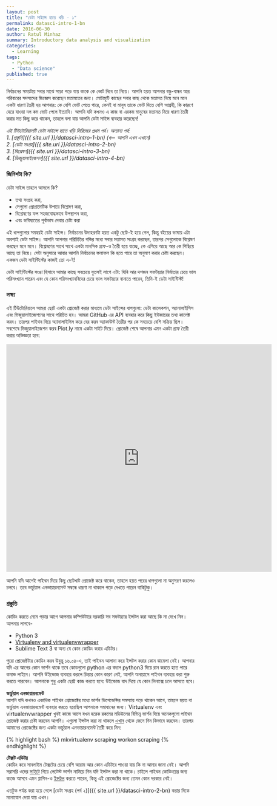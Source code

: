 ```yaml
---
layout: post
title: "ডেটা সাইন্সে হাতে খড়ি - ১"
permalink: datasci-intro-1-bn
date: 2016-06-30
author: Ratul Minhaz
summary: Introductory data analysis and visualization
categories: 
  - Learning
tags:
  - Python
  - "Data science"
published: true
---
```


নির্বাচনের সময়টায় সবার মাঝে সাড়া পড়ে যায় কাকে কে ভোট দিবে তা নিয়ে। আপনি হয়ত আপনার বন্ধু-বান্ধব আর পরিবারের সদস্যদের জিজ্ঞেস করেছেন মতামতের জন্য। মোটামুটি কাছের সবার কাছ থেকে মতামত নিয়ে মনে মনে একটা ধারণা তৈরী হয় আপনার: কে বেশি ভোট পেতে পারে, কেনই বা মানুষ তাকে ভোট দিতে বেশি আগ্রহী, কি কারণে হেরে যাওয়া দল কম ভোট পেলে ইত্যাদি। আপনি যদি কখনও এ কাজ বা এরকম মানুষের মতামত নিয়ে ধারণা তৈরী করার মত কিছু করে থাকেন, তাহলে বলা যায় আপনি ডেটা সাইন্স ব্যবহার করেছেন!

*এই টিউটোরিয়ালটি ডেটা সাইন্সে হাতে খড়ি সিরিজের প্রথম পর্ব। অন্যান্য পর্ব:*<br>
*1. [প্রস্তুতি]({{ site.url }}/datasci-intro-1-bn) (<-- আপনি এখন এখানে)*<br>
*2. [ডেটা সংগ্রহ]({{ site.url }}/datasci-intro-2-bn)*<br>
*3. [বিশ্লেষণ]({{ site.url }}/datasci-intro-3-bn)*<br>
*4. [ভিজুয়ালাইজেশন]({{ site.url }}/datasci-intro-4-bn)*<br>


### জিনিশটা কি?

ডেটা সাইন্স তাহলে আসলে কি? 

- তথ্য সংগ্রহ করা, 
- সেগুলো প্রোগ্রামেটিক উপায়ে বিশ্লেষণ করা, 
- বিশ্লেষণের ফল সহজবোদ্ধভাবে উপস্থাপন করা, 
- এবং ভবিষ্যতের পূর্বাভাষ দেবার চেষ্টা করা

এই ধাপগুলোর সমন্বয়ই ডেটা সাইন্স। নির্বাচনের উদাহরণটা হয়ত একটু ছোট-ই হয়ে গেল, কিন্তু বইয়ের ভাষায় এটা অবশ্যই ডেটা সাইন্স। আপনি আপনার পরিচিতির গন্ডির মধ্যে সবার মতামত সংগ্রহ করছেন, তারপর সেগুলোকে বিশ্লেষণ করছেন মনে মনে। বিশ্লেষণের সাথে সাথে একটা মানসিক গ্রাফ-ও তৈরী হয়ে যাচ্ছে, কে এগিয়ে আছে আর কে পিছিয়ে আছে তা নিয়ে। সেটা অনুসারে আবার আপনি নির্বাচনের ফলাফল কি হতে পারে তা অনুমাণ করার চেষ্টা করছেন। একজন ডেটা সাইন্টিস্টের কাজই তো এ-ই!

ডেটা সাইন্টিস্টের সংঙা হিসাবে আমার কাছে সবচেয়ে যুতসই লাগে এটা: যিনি আর দশজন সফটয়্যার নির্মাতার চেয়ে ভাল পরিসংখ্যান পারেন এবং যে কোন পরিসংখ্যানবিদের চেয়ে ভাল সফটয়্যার বানাতে পারেন, তিনি-ই ডেটা সাইন্টিস্ট!


### লক্ষ্য

এই টিউটোরিয়ালে আমরা ছোট একটা প্রোজেক্ট করার মাধ্যমে ডেটা সাইন্সের ধাপগুলো: ডেটা কালেকশন, অ্যানালাইসিস এবং ভিজুয়ালাইজেশনের সাথে পরিচিত হব। আমরা GitHub এর API ব্যবহার করে কিছু ইউজারের তথ্য কালেক্ট করব। তারপর পাইথন দিয়ে অ্যানালাইসিস করে বের করব অ্যাকাউন্ট তৈরীর পর কে সবচেয়ে বেশি সক্রিয় ছিল। সবশেষে ভিজুয়ালাইজেশন করব Plot.ly নামে একটা সাইট দিয়ে। প্রোজেক্ট শেষে আপনার এমন একটা গ্রাফ তৈরী করার অভিজ্ঞতা হবে: 

<iframe width="700" height="600" frameborder="0" scrolling="no" src="https://plot.ly/~mnzr/14.embed"></iframe>

আপনি যদি আগেই পাইথন দিয়ে কিছু ছোটখাট প্রোজেক্ট করে থাকেন, তাহলে হয়ত পরের ধাপগুলো না অনুসরণ করলেও চলবে। তবে ভার্চুয়াল এনভায়ারনমেন্ট সম্বন্ধে ধারণা না থাকলে পড়ে দেখতে পারেন বাকিটুকু।


### প্রস্তুতি

কোডিং করতে নেমে পড়ার আগে আপনার কম্পিউটারে দরকারি সব সফটয়্যার ইন্সটল করা আছে কি না দেখে নিন। আপনার লাগবে-
- Python 3
- [Virtualenv and virtualenvwrapper](http://docs.python-guide.org/en/latest/dev/virtualenvs/)
- Sublime Text 3 বা অন্য যে কোন কোডিং করার এডিটর।

পুরো প্রোজেক্টটার কোডিং করব উবুন্তু ১৬.০৪-এ, তাই পাইথন আলাদা করে ইন্সটল করার কোন ঝামেলা নেই। আপনার যদি এর আগের কোন ভার্শন থাকে তবে কোডগুলো python এর বদলে python3 দিয়ে রান করতে হতে পারে কমান্ড লাইনে। আপনি উইন্ডোজ ব্যবহার করলে চিন্তার কোন কারণ নেই, আপনি অনায়াসে পাইথন ব্যবহার করা শুরু করতে পারবেন। আপনাকে শুধু একটা ছোট্ট কাজ করতে হবে: উইন্ডোজ বাদ দিয়ে যে কোন লিনাক্সে চলে আসতে হবে।

__ভার্চুয়াল এনভায়ারনমেন্ট__<br>
আপনি যদি কখনও একাধিক পাইথন প্রোজেক্টের মধ্যে ভার্শন ডিপেন্ডেন্সির সমস্যায় পড়ে থাকেন আগে, তাহলে হয়ত বা ভার্চুয়াল এনভায়ারনমেন্ট ব্যবহার করতে হয়েছিল আপনাকে সমাধানের জন্য। Virtualenv এবং virtualenvwrapper খুবই কাজে আসে যখন হরেক রকমের মডিউলের বিভিন্ন ভার্শন দিয়ে অনেকগুলো পাইথন প্রোজেক্ট করার চেষ্টা করবেন আপনি। এগুলো ইন্সটল করা না থাকলে [এখান](http://docs.python-guide.org/en/latest/dev/virtualenvs/) থেকে জেনে নিন কিভাবে করবেন। তারপর আমাদের প্রোজেক্টের জন্য একটা ভার্চুয়াল এনভায়ারনমেন্ট তৈরী করে নিন:

{% highlight bash %}
mkvirtualenv scraping
workon scraping
{% endhighlight %}

__টেক্সট এডিটর__<br>
কোডিং করে সাবলাইম টেক্সটের চেয়ে বেশি আরাম আর কোন এডিটরে পাওয়া যায় কি না আমার জানা নেই। আপনি সরাসরি ওদের [সাইটে](https://www.sublimetext.com/3
) গিয়ে লেটেস্ট ভার্শন নামিয়ে নিন যদি ইন্সটল করা না থাকে। চাইলে পাইথন কোডিংয়ের জন্য কাজে আসবে এমন প্লাগিন-ও [ইন্সটল](https://dbader.org/blog/setting-up-sublime-text-for-python-development) করতে পারেন, কিন্তু এই প্রোজেক্টের জন্য তেমন কোন দরকার নেই।

এতটুক পর্যন্ত করা হয়ে গেলে [ডেটা সংগ্রহ (পর্ব ২)]({{ site.url }}/datasci-intro-2-bn) করার দিকে মনোযোগ দেয়া যায় এখন।
